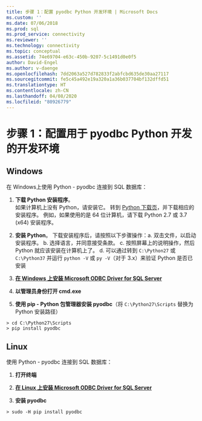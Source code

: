 ```yaml
---
title: 步骤 1：配置 pyodbc Python 开发环境 | Microsoft Docs
ms.custom: ''
ms.date: 07/06/2018
ms.prod: sql
ms.prod_service: connectivity
ms.reviewer: ''
ms.technology: connectivity
ms.topic: conceptual
ms.assetid: 74e69704-e63c-450b-9207-5c1491d0e0f5
author: David-Engel
ms.author: v-daenge
ms.openlocfilehash: 7dd2063a527d782833f2abfcbd635de30aa27117
ms.sourcegitcommit: fe5c45a492e19a320a1a36b037704bf132dffd51
ms.translationtype: HT
ms.contentlocale: zh-CN
ms.lasthandoff: 04/08/2020
ms.locfileid: "80926779"
---
```

# <a name="step-1-configure-development-environment-for-pyodbc-python-development"></a>步骤 1：配置用于 pyodbc Python 开发的开发环境

## <a name="windows"></a>Windows  
在 Windows上使用 Python - pyodbc 连接到 SQL 数据库：
  
1. **下载 Python 安装程序**。  
  如果计算机上没有 Python，请安装它。 转到 [Python 下载页](https://www.python.org/downloads/windows/)，并下载相应的安装程序。 例如，如果使用的是 64 位计算机，请下载 Python 2.7 或 3.7 (x64) 安装程序。  
  
2. **安装 Python**。  下载安装程序后，请按照以下步骤操作：a. 双击文件，以启动安装程序。 b. 选择语言，并同意接受条款。 c. 按照屏幕上的说明操作，然后 Python 就应该安装在计算机上了。 d. 可以通过转到 `C:\Python27` 或 `C:\Python37` 并运行 `python -V` 或 `py -V`（对于 3.x）来验证 Python 是否已安装 
      
3. [**在 Windows 上安装 Microsoft ODBC Driver for SQL Server**](../../odbc/windows/system-requirements-installation-and-driver-files.md#installing-microsoft-odbc-driver-for-sql-server)
  
4. **以管理员身份打开 cmd.exe**     

5. **使用 pip - Python 包管理器安装 pyodbc**（将 `C:\Python27\Scripts` 替换为 Python 安装路径）
```  
> cd C:\Python27\Scripts  
> pip install pyodbc  
```  

  
## <a name="linux"></a>Linux 
使用 Python - pyodbc 连接到 SQL 数据库：
  
1. **打开终端**  

2. [**在 Linux 上安装 Microsoft ODBC Driver for SQL Server**](../../odbc/linux-mac/installing-the-microsoft-odbc-driver-for-sql-server.md)

3.  **安装 pyodbc**  
```  
> sudo -H pip install pyodbc
```
